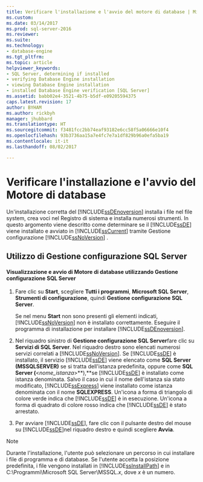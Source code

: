 ```yaml
---
title: Verificare l'installazione e l'avvio del motore di database | Microsoft Docs
ms.custom: 
ms.date: 03/14/2017
ms.prod: sql-server-2016
ms.reviewer: 
ms.suite: 
ms.technology:
- database-engine
ms.tgt_pltfrm: 
ms.topic: article
helpviewer_keywords:
- SQL Server, determining if installed
- verifying Database Engine installation
- viewing Database Engine installation
- installed Database Engine verification [SQL Server]
ms.assetid: babb02e4-3521-4b75-b5df-e09205594375
caps.latest.revision: 17
author: BYHAM
ms.author: rickbyh
manager: jhubbard
ms.translationtype: HT
ms.sourcegitcommit: f3481fcc2bb74eaf93182e6cc58f5a06666e10f4
ms.openlocfilehash: 93b3736aa15a7e4fc7e7a1df829b96a0efa5ba19
ms.contentlocale: it-it
ms.lasthandoff: 08/02/2017

---
```

# <a name="determine-whether-the-database-engine-is-installed-and-started"></a>Verificare l'installazione e l'avvio del Motore di database
  Un'installazione corretta del [!INCLUDE[ssDEnoversion](../../includes/ssdenoversion-md.md)] installa i file nel file system, crea voci nel Registro di sistema e installa numerosi strumenti. In questo argomento viene descritto come determinare se il [!INCLUDE[ssDE](../../includes/ssde-md.md)] viene installato e avviato in [!INCLUDE[ssCurrent](../../includes/sscurrent-md.md)] tramite Gestione configurazione [!INCLUDE[ssNoVersion](../../includes/ssnoversion-md.md)] .  
  
##  <a name="SSMSProcedure"></a> Utilizzo di Gestione configurazione SQL Server  
  
#### <a name="how-to-view-and-start-the-database-engine-by-using-sql-server-configuration-manager"></a>Visualizzazione e avvio di Motore di database utilizzando Gestione configurazione SQL Server  
  
1.  Fare clic su **Start**, scegliere **Tutti i programmi**, **Microsoft SQL Server**, **Strumenti di configurazione**, quindi **Gestione configurazione SQL Server**.  
  
     Se nel menu **Start** non sono presenti gli elementi indicati, [!INCLUDE[ssNoVersion](../../includes/ssnoversion-md.md)] non è installato correttamente. Eseguire il programma di installazione per installare [!INCLUDE[ssDEnoversion](../../includes/ssdenoversion-md.md)].  
  
2.  Nel riquadro sinistro di **Gestione configurazione SQL Server**fare clic su **Servizi di SQL Server**. Nel riquadro destro sono elencati numerosi servizi correlati a [!INCLUDE[ssNoVersion](../../includes/ssnoversion-md.md)]. Se [!INCLUDE[ssDE](../../includes/ssde-md.md)] è installato, il servizio [!INCLUDE[ssDE](../../includes/ssde-md.md)] viene elencato come **SQL Server (MSSQLSERVER)** se si tratta dell'istanza predefinita, oppure come **SQL Server (**\<*nome_istanza*>**),**se [!INCLUDE[ssDE](../../includes/ssde-md.md)] è installato come istanza denominata. Salvo il caso in cui il nome dell'istanza sia stato modificato, [!INCLUDE[ssExpress](../../includes/ssexpress-md.md)] viene installato come istanza denominata con il nome **SQLEXPRESS**. Un'icona a forma di triangolo di colore verde indica che [!INCLUDE[ssDE](../../includes/ssde-md.md)] è in esecuzione. Un'icona a forma di quadrato di colore rosso indica che [!INCLUDE[ssDE](../../includes/ssde-md.md)] è stato arrestato.  
  
3.  Per avviare [!INCLUDE[ssDE](../../includes/ssde-md.md)], fare clic con il pulsante destro del mouse su [!INCLUDE[ssDE](../../includes/ssde-md.md)]nel riquadro destro e quindi scegliere **Avvia**.  
  
> [!NOTE]  
>  Durante l'installazione, l'utente può selezionare un percorso in cui installare i file di programma e di database. Se l'utente accetta la posizione predefinita, i file vengono installati in [!INCLUDE[ssInstallPath](../../includes/ssinstallpath-md.md)] e in C:\Programmi\Microsoft SQL Server\MSSQL.*x*, dove *x* è un numero.  
  
  
